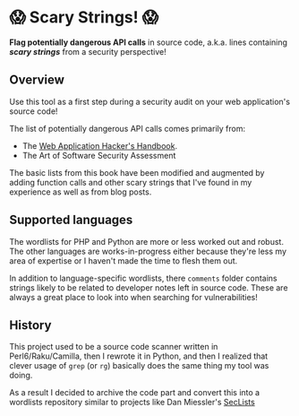 # :scream: Scary Strings! :scream:

**Flag potentially dangerous API calls** in source code, a.k.a. lines containing **_scary strings_** from a security perspective!

## Overview
Use this tool as a first step during a security audit on your web application's source code!

The list of potentially dangerous API calls comes primarily from:

- The [Web Application Hacker's Handbook](http://mdsec.net/wahh/).
- The Art of Software Security Assessment

The basic lists from this book have been modified and augmented by adding function calls and other scary strings that I've
found in my experience as well as from blog posts.

## Supported languages

The wordlists for PHP and Python are more or less worked out and robust. The other languages are works-in-progress
either because they're less my area of expertise or I haven't made the time to flesh them out.

In addition to language-specific wordlists, there `comments` folder contains strings likely to be related to
developer notes left in source code. These are always a great place to look into when searching for vulnerabilities!

## History

This project used to be a source code scanner written in Perl6/Raku/Camilla, 
then I rewrote it in Python, and then I realized that clever usage of `grep` (or `rg`) 
basically does the same thing my tool was doing.

As a result I decided to archive the code part and convert this into a wordlists repository
similar to projects like Dan Miessler's [SecLists](https://github.com/danielmiessler/SecLists)
